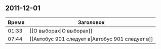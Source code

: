 ## 2011-12-01
| Время | Заголовок |
| --- | --- |
| 01:33 | [[О выборах\|О выборах]] |
| 07:44 | [[Автобус 901 следует в\|Автобус 901 следует в]] |

